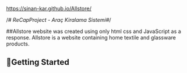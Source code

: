https://sinan-kar.github.io/Allstore/


/*# ReCapProject - Araç Kiralama Sistemi#*/

##Allstore 
website was created using only html css and JavaScript as a response. Allstore is a website containing home textile and glassware products.
## :pushpin:Getting Started
